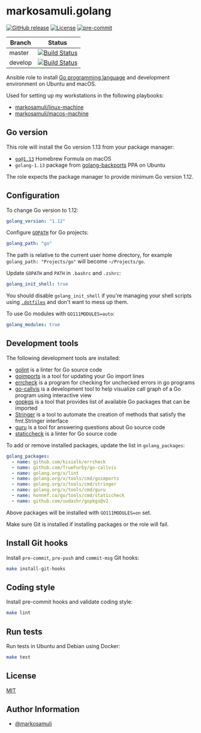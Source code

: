 # markosamuli.golang

[![GitHub release](https://img.shields.io/github/release/markosamuli/ansible-golang.svg)](https://github.com/markosamuli/ansible-golang/releases)
[![License](https://img.shields.io/github/license/markosamuli/ansible-golang.svg)](https://github.com/markosamuli/ansible-golang/blob/master/LICENSE)
[![pre-commit](https://img.shields.io/badge/pre--commit-enabled-brightgreen?logo=pre-commit&logoColor=white)](https://github.com/pre-commit/pre-commit)

| Branch  | Status |
|---------|--------|
| master  | [![Build Status](https://travis-ci.org/markosamuli/ansible-golang.svg?branch=master)](https://travis-ci.org/markosamuli/ansible-golang)
| develop | [![Build Status](https://travis-ci.org/markosamuli/ansible-golang.svg?branch=develop)](https://travis-ci.org/markosamuli/ansible-golang)

Ansible role to install [Go programming language] and development environment
on Ubuntu and macOS.

Used for setting up my workstations in the following playbooks:

- [markosamuli/linux-machine][linux-machine]
- [markosamuli/macos-machine][macos-machine]

[Go programming language]: https://golang.org/
[linux-machine]: https://github.com/markosamuli/linux-machine
[macos-machine]: https://github.com/markosamuli/macos-machine

## Go version

This role will install the Go version 1.13 from your package manager:

- [`go@1.13`][brew-go] Homebrew Formula on macOS
- `golang-1.13` package from [golang-backports] PPA on Ubuntu

The role expects the package manager to provide minimum Go version 1.12.

[brew-go]: https://formulae.brew.sh/formula/go
[golang-backports]: https://launchpad.net/~longsleep/+archive/ubuntu/golang-backports

## Configuration

To change Go version to 1.12:

```yaml
golang_version: "1.12"
```

Configure [`GOPATH`][GOPATH] for Go projects:

```yaml
golang_path: "go"
```

The path is relative to the current user home directory, for
example `golang_path: "Projects/go"` will become `~/Projects/go`.

Update `GOPATH` and `PATH` in `.bashrc` and `.zshrc`:

```yaml
golang_init_shell: true
```

You should disable `golang_init_shell` if you're managing your shell
scripts using [`.dotfiles`][dotfiles] and don't want to mess up them.

To use Go modules with `GO111MODULES=auto`:

```yaml
golang_modules: true
```

[GOPATH]: https://github.com/golang/go/wiki/GOPATH
[dotfiles]: https://dotfiles.github.io

## Development tools

The following development tools are installed:

- [golint] is a linter for Go source code
- [goimports] is a tool for updating your Go import lines
- [errcheck] is a program for checking for unchecked errors in go programs
- [go-callvis] is a development tool to help visualize call graph of a Go
  program using interactive view
- [gopkgs] is a tool that provides list of available Go packages that can be
  imported
- [Stringer][stringer] is a tool to automate the creation of methods that
  satisfy the fmt.Stringer interface
- [guru] is a tool for answering questions about Go source code
- [staticcheck] is a linter for Go source code

To add or remove installed packages, update the list in `golang_packages`:

```yaml
golang_packages:
  - name: github.com/kisielk/errcheck
  - name: github.com/TrueFurby/go-callvis
  - name: golang.org/x/lint
  - name: golang.org/x/tools/cmd/goimports
  - name: golang.org/x/tools/cmd/stringer
  - name: golang.org/x/tools/cmd/guru
  - name: honnef.co/go/tools/cmd/staticcheck
  - name: github.com/uudashr/gopkgs@v2
```

Above packages will be installed with `GO111MODULES=on` set.

Make sure Git is installed if installing packages or the role will fail.

[golint]: https://godoc.org/golang.org/x/lint
[goimports]: https://godoc.org/golang.org/x/tools/cmd/goimports
[errcheck]: https://github.com/kisielk/errcheck
[go-callvis]: https://github.com/ofabry/go-callvis
[gopkgs]: https://github.com/uudashr/gopkgs
[stringer]: https://godoc.org/golang.org/x/tools/cmd/stringer
[guru]: https://godoc.org/golang.org/x/tools/cmd/guru
[staticcheck]: https://godoc.org/honnef.co/go/tools/staticcheck

## Install Git hooks

Install `pre-commit`, `pre-push` and `commit-msg` Git hooks:

```bash
make install-git-hooks
```

## Coding style

Install pre-commit hooks and validate coding style:

```bash
make lint
```

## Run tests

Run tests in Ubuntu and Debian using Docker:

```bash
make test
```

## License

[MIT](LICENSE)

## Author Information

- [@markosamuli](https://github.com/markosamuli)
